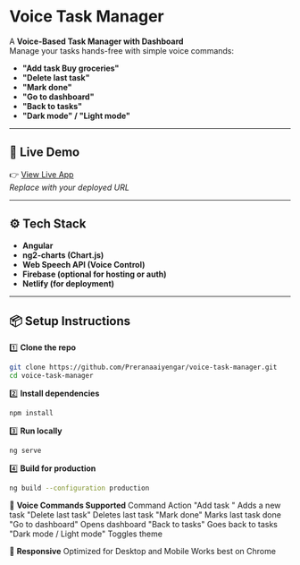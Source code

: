 # Voice Task Manager

A **Voice-Based Task Manager with Dashboard**  
Manage your tasks hands-free with simple voice commands:

- **"Add task Buy groceries"**
- **"Delete last task"**
- **"Mark done"**
- **"Go to dashboard"**
- **"Back to tasks"**
- **"Dark mode" / "Light mode"**

---

## 🔗 Live Demo

👉 [View Live App](https://profound-churros-89d876.netlify.app/tasks)  
_Replace with your deployed URL_

---

## ⚙️ Tech Stack

- **Angular**
- **ng2-charts (Chart.js)**
- **Web Speech API (Voice Control)**
- **Firebase (optional for hosting or auth)**
- **Netlify (for deployment)**

---

## 📦 Setup Instructions

1️⃣ **Clone the repo**

```bash
git clone https://github.com/Preranaaiyengar/voice-task-manager.git
cd voice-task-manager
```

2️⃣ **Install dependencies**

```bash
npm install
```

3️⃣ **Run locally**

```bash
ng serve
```

4️⃣ **Build for production**

```bash
ng build --configuration production
```

🎤 **Voice Commands Supported**
Command	Action
"Add task <task>"	Adds a new task
"Delete last task"	Deletes last task
"Mark done"	Marks last task done
"Go to dashboard"	Opens dashboard
"Back to tasks"	Goes back to tasks
"Dark mode / Light mode"	Toggles theme

📱 **Responsive**
Optimized for Desktop and Mobile
Works best on Chrome
